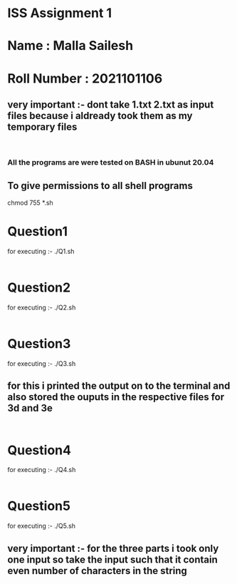 # ISS Assignment 1 
# Name : Malla Sailesh
# Roll Number : 2021101106 

## very important :- dont take 1.txt 2.txt as input files because i aldready took them as my temporary files</br>
</br>

### All the programs are were tested on BASH in ubunut 20.04

## To give permissions to all shell programs 
chmod 755 *.sh

# Question1 </br>
for executing :- ./Q1.sh </br></br>

# Question2 </br>
for executing :- ./Q2.sh </br></br>

# Question3 </br>
for executing :- ./Q3.sh 
## for this i printed the output on to the terminal and also stored the ouputs in the respective files for 3d and 3e</br></br>

# Question4 </br>
for executing :- ./Q4.sh </br></br>

# Question5 </br>
for executing :- ./Q5.sh 
## very important :- for the three parts i took only one input so take the input such that it contain even number of characters in the string </br></br>

